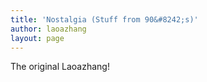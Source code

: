 ```yaml
---
title: 'Nostalgia (Stuff from 90&#8242;s)'
author: laoazhang
layout: page
---
```

The original Laoazhang!